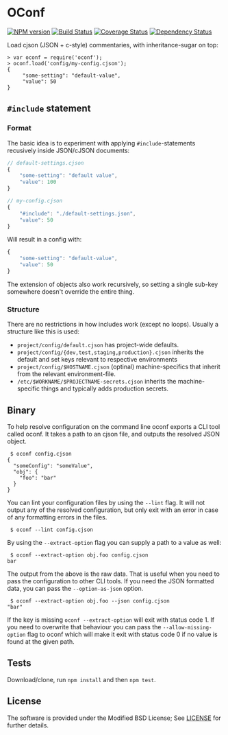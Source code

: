 # OConf

[![NPM version](https://badge.fury.io/js/oconf.svg)](https://npmjs.com/package/oconf)
[![Build Status](https://travis-ci.org/One-com/node-oconf.svg)](https://travis-ci.org/One-com/node-oconf)
[![Coverage Status](https://coveralls.io/repos/One-com/node-oconf/badge.svg)](https://coveralls.io/r/One-com/node-oconf)
[![Dependency Status](https://david-dm.org/One-com/node-oconf.png)](https://david-dm.org/One-com/node-oconf)

Load cjson (JSON + c-style) commentaries, with inheritance-sugar on top:

    > var oconf = require('oconf');
    > oconf.load('config/my-config.cjson');
    {
         "some-setting": "default-value",
         "value": 50
    }

## `#include` statement

### Format

The basic idea is to experiment with applying `#include`-statements recusively
inside JSON/cJSON documents:

```javascript
// default-settings.cjson
{
	"some-setting": "default value",
	"value": 100
}
```

```javascript
// my-config.cjson
{
	"#include": "./default-settings.json",
	"value": 50
}
```

Will result in a config with:

```javascript
{
	"some-setting": "default-value",
	"value": 50
}
```

The extension of objects also work recursively, so setting a single sub-key
somewhere doesn't override the entire thing.

### Structure

There are no restrictions in how includes work (except no loops). Usually a
structure like this is used:

 * `project/config/default.cjson` has project-wide defaults.
 * `project/config/{dev,test,staging,production}.cjson` inherits the default
   and set keys relevant to respective environments
 * `project/config/$HOSTNAME.cjson` (optinal) machine-specifics that inherit
   from the relevant environment-file.
 * `/etc/$WORKNAME/$PROJECTNAME-secrets.cjson` inherits the machine-specific
   things and typically adds production secrets.

## Binary

To help resolve configuration on the command line oconf exports a CLI
tool called oconf. It takes a path to an cjson file, and outputs the
resolved JSON object.

```
 $ oconf config.cjson
{
  "someConfig": "someValue",
  "obj": {
    "foo": "bar"
  }
}
```

You can lint your configuration files by using the `--lint` flag. It
will not output any of the resolved configuration, but only exit with
an error in case of any formatting errors in the files.

```
 $ oconf --lint config.cjson
```

By using the `--extract-option` flag you can supply a path to a value
as well:

```
 $ oconf --extract-option obj.foo config.cjson
bar
```

The output from the above is the raw data. That is useful when you
need to pass the configuration to other CLI tools. If you need the
JSON formatted data, you can pass the `--option-as-json` option.

```
 $ oconf --extract-option obj.foo --json config.cjson
"bar"
```

If the key is missing `oconf --extract-option` will exit with status
code 1. If you need to overwrite that behaviour you can pass the
`--allow-missing-option` flag to oconf which will make it exit with
status code 0 if no value is found at the given path.

## Tests

Download/clone, run `npm install` and then `npm test`.

## License

The software is provided under the Modified BSD License; See
[LICENSE](LICENSE) for further details.
